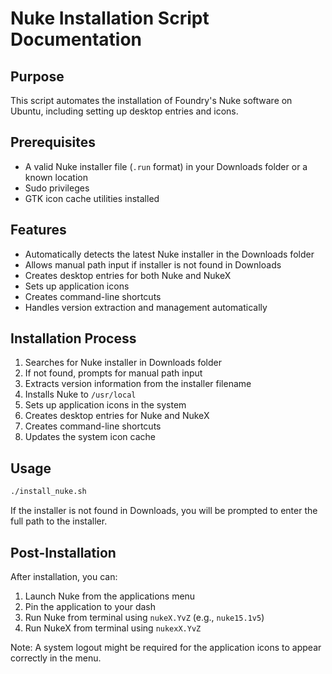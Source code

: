# Nuke Installation Script Documentation

## Purpose
This script automates the installation of Foundry's Nuke software on Ubuntu, including setting up desktop entries and icons.

## Prerequisites

- A valid Nuke installer file (`.run` format) in your Downloads folder or a known location
- Sudo privileges
- GTK icon cache utilities installed

## Features

- Automatically detects the latest Nuke installer in the Downloads folder
- Allows manual path input if installer is not found in Downloads
- Creates desktop entries for both Nuke and NukeX
- Sets up application icons
- Creates command-line shortcuts
- Handles version extraction and management automatically

## Installation Process

1. Searches for Nuke installer in Downloads folder
2. If not found, prompts for manual path input
3. Extracts version information from the installer filename
4. Installs Nuke to `/usr/local`
5. Sets up application icons in the system
6. Creates desktop entries for Nuke and NukeX
7. Creates command-line shortcuts
8. Updates the system icon cache

## Usage
```bash
./install_nuke.sh
```

If the installer is not found in Downloads, you will be prompted to enter the full path to the installer.

## Post-Installation
After installation, you can:

1. Launch Nuke from the applications menu
2. Pin the application to your dash
3. Run Nuke from terminal using `nukeX.YvZ` (e.g., `nuke15.1v5`)
4. Run NukeX from terminal using `nukexX.YvZ`

Note: A system logout might be required for the application icons to appear correctly in the menu. 